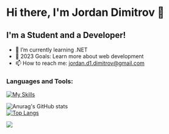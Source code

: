 # Hi there, I'm Jordan Dimitrov 👋 

## I'm a Student and a Developer!

- 🌱 I’m currently learning .NET
- 🥅 2023 Goals: Learn more about web development
- 📫 How to reach me: jordan.d1.dimitrov@gmail.com
### Languages and Tools:
[![My Skills](https://skillicons.dev/icons?i=cs,dotnet,php,nodejs,mysql,unity,js,html,css)](https://skillicons.dev)
<br>

![Anurag's GitHub stats](https://github-readme-stats.vercel.app/api?username=Jordan-Dimitrov&show_icons=true&theme=tokyonight)
<br>
[![Top Langs](https://github-readme-stats.vercel.app/api/top-langs/?username=Jordan-Dimitrov&layout=compact)](https://github.com/jordan-dimitrov)

![](https://komarev.com/ghpvc/?username=your-github-Jordan-Dimitrov&color=green)

<br>
